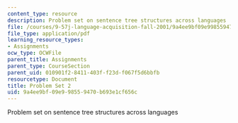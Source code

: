 ```yaml
---
content_type: resource
description: Problem set on sentence tree structures across languages
file: /courses/9-57j-language-acquisition-fall-2001/9a4ee9bf09e998559470b693e1cf656c_problemset2.pdf
file_type: application/pdf
learning_resource_types:
- Assignments
ocw_type: OCWFile
parent_title: Assignments
parent_type: CourseSection
parent_uid: 010901f2-8411-403f-f23d-f067f5d6bbfb
resourcetype: Document
title: Problem Set 2
uid: 9a4ee9bf-09e9-9855-9470-b693e1cf656c
---
```

Problem set on sentence tree structures across languages

